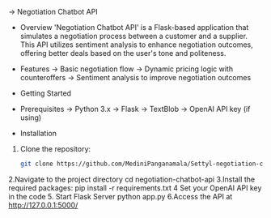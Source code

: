 -> Negotiation Chatbot API

- Overview
'Negotiation Chatbot API' is a Flask-based application that simulates a negotiation process between a customer and a supplier. This API utilizes sentiment analysis to enhance negotiation outcomes, offering better deals based on the user's tone and politeness.

- Features
-> Basic negotiation flow
-> Dynamic pricing logic with counteroffers
-> Sentiment analysis to improve negotiation outcomes

- Getting Started

- Prerequisites
-> Python 3.x
-> Flask
-> TextBlob
-> OpenAI API key (if using)

- Installation
1. Clone the repository:
   ```bash
   git clone https://github.com/MediniPanganamala/Settyl-negotiation-chatbot-api
2.Navigate to the project directory
  cd negotiation-chatbot-api
3.Install the required packages:
  pip install -r requirements.txt
4 Set your OpenAI API key in the code
5. Start Flask Server
    python app.py
6.Access the API at http://127.0.0.1:5000/
